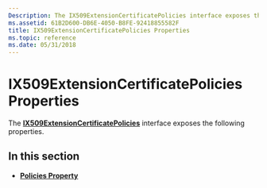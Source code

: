 ```yaml
---
Description: The IX509ExtensionCertificatePolicies interface exposes the following properties.
ms.assetid: 61B2D600-DB6E-4050-B8FE-92418855582F
title: IX509ExtensionCertificatePolicies Properties
ms.topic: reference
ms.date: 05/31/2018
---
```


# IX509ExtensionCertificatePolicies Properties

The [**IX509ExtensionCertificatePolicies**](/windows/desktop/api/CertEnroll/nn-certenroll-ix509extensioncertificatepolicies) interface exposes the following properties.

## In this section

-   [**Policies Property**](/windows/desktop/api/CertEnroll/nf-certenroll-ix509extensioncertificatepolicies-get_policies)

 

 



